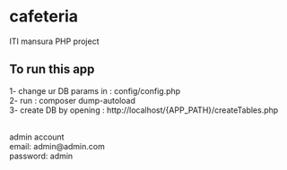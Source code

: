 # cafeteria
ITI mansura PHP project


## To run this app
1- change ur DB params in : config/config.php 
<br>
2- run : composer dump-autoload
<br>
3- create DB by opening : http://localhost/{APP_PATH}/createTables.php

<br>
admin account

<br>
email: admin@admin.com

<br>
password: admin
